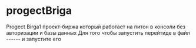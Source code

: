 # progectBriga
  Progect Birga1 проект-биржа который работает на питон в консоли без авторизации и базы данных 
  Для того чтобы запустить перейтиде в файл ------ и запустите его
